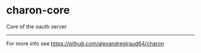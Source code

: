 # charon-core

Core of the oauth server

---

For more info see https://github.com/alexandregiraud64/charon